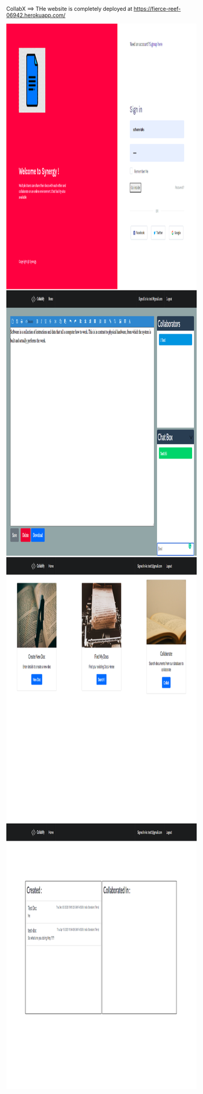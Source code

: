  CollabX ==> THe website is completely deployed at https://fierce-reef-06942.herokuapp.com/ 


<img src="signin.png" height="700" width="1100"></img> 
<br>
<img src="field.png" height="700" width="1100"></img> 
<br>
<img src="dashboard.png" height="700" width="1100"></img> 
<br>
<img src="data.png" height="700" width="1100"></img> 
